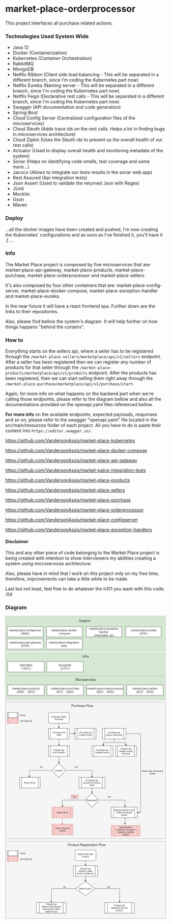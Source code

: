 # market-place-orderprocessor
This project interfaces all purchase related actions.

### Technologies Used System Wide
- Java 12
- Docker (Containerization)
- Kubernetes (Container Orchestration) 
- RabbitMQ
- MongoDB
- Netflix Ribbon (Client side load balancing - This will be separated in a different branch, since I'm coding the Kubernetes part now)
- Netflix Eureka (Naming server - This will be separated in a different branch, since I'm coding the Kubernetes part now)
- Netflix Feign (Declarative rest calls - This will be separated in a different branch, since I'm coding the Kubernetes part now)
- Swagger (API documentation and code generation)
- Spring Boot
- Cloud Config Server (Centralized configuration files of the microservices)
- Cloud Sleuth (Adds trace ids on the rest calls. Helps a lot in finding bugs in microservices architecture)
- Cloud Zipkin (Uses the Sleuth ids to present us the overall health of our rest calls)
- Actuator (Used to display overall health and monitoring metadata of the system)
- Sonar (Helps on identifying code smells, test coverage and some more...)
- Jacoco (Allows to integrate our tests results in the sonar web app)
- Rest Assured (Api integration tests)
- Json Assert (Used to validate the returned Json with Regex)
- JUnit
- Mockito
- Gson
- Maven

### Deploy
...all the docker images have been created and pushed, I'm now creating the Kubernetes' configurations and as soon as I've finished it, you'll have it :] ...

### Info
The Market Place project is composed by five microservices that are:
market-place-api-gateway, market-place-products, market-place-purchase, market-place-orderprocessor 
and market-place-sellers.

It's also composed by four other containers that are:
market-place-config-server, market-place-docker-compose, market-place-exception-handler and 
market-place-eureka. 
 
In the near future it will have a react frontend spa. Further down are the links to their repositories.

Also, please find bellow the system's diagram. It will help further on how things 
happens "behind the curtains".

### How to
Everything starts on the sellers api, where a seller has to be registered through the 
`/market-place-sellers/marketplace/api/v1/sellers` endpoint. After a seller has been registered then we can 
register any number of products for that seller through the 
`/market-place-products/marketplace/api/v1/products` endpoint. After the products has been registered, then 
we can start selling them right away through the `/market-place-purchase/marketplace/api/v1/purchase/start`.

Again, for more info on what happens on the backend part when we're calling those endpoints, please refer 
to the diagram bellow and also all the documentations provided on the openapi.yaml files referenced bellow. 

<b>For more info</b> on the available endpoints, expected payloads, 
responses and so on, please refer to the swagger "openapi.yaml" file
located in the src/main/resources folder of each project. All you have to do is paste their content into 
`https://editor.swagger.io/`.

https://github.com/VandersonAssis/market-place-kubernetes

https://github.com/VandersonAssis/market-place-docker-compose

https://github.com/VandersonAssis/market-place-api-gateway

https://github.com/VandersonAssis/market-palce-integration-tests

https://github.com/VandersonAssis/market-place-products

https://github.com/VandersonAssis/market-place-sellers

https://github.com/VandersonAssis/market-place-purchase

https://github.com/VandersonAssis/market-place-orderprocessor

https://github.com/VandersonAssis/market-place-configserver

https://github.com/VandersonAssis/market-place-exception-handlers

#### Disclaimer
This and any other piece of code belonging to the Market Place project is 
being created with intention to show interviewers my abilities creating 
a system using microservices architecture.

Also, please have in mind that 
I work on this project only on my free time, therefore, improvements can take a little while to be made.

Last but not least, feel free to do whatever the h311 you want with this code. :0d

### Diagram
![alt text](https://raw.githubusercontent.com/VandersonAssis/market-place-support-files/master/diagrams/system-diagram.png)
